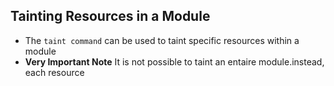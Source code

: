 ## Tainting Resources in a Module
- The `taint command` can be used to taint specific resources within a module
- **Very Important Note** It is not possible to taint an entaire module.instead, each resource 